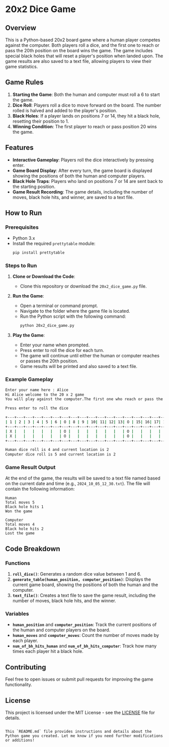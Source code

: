 # 20x2 Dice Game

## Overview

This is a Python-based 20x2 board game where a human player competes against the computer. Both players roll a dice, and the first one to reach or pass the 20th position on the board wins the game. The game includes special black holes that will reset a player's position when landed upon. The game results are also saved to a text file, allowing players to view their game statistics.

## Game Rules

1. **Starting the Game**: Both the human and computer must roll a 6 to start the game.
2. **Dice Roll**: Players roll a dice to move forward on the board. The number rolled is halved and added to the player's position.
3. **Black Holes**: If a player lands on positions 7 or 14, they hit a black hole, resetting their position to 1.
4. **Winning Condition**: The first player to reach or pass position 20 wins the game.

## Features

- **Interactive Gameplay**: Players roll the dice interactively by pressing enter.
- **Game Board Display**: After every turn, the game board is displayed showing the positions of both the human and computer players.
- **Black Hole Traps**: Players who land on positions 7 or 14 are sent back to the starting position.
- **Game Result Recording**: The game details, including the number of moves, black hole hits, and winner, are saved to a text file.

## How to Run

### Prerequisites

- Python 3.x
- Install the required `prettytable` module:
  ```bash
  pip install prettytable


### Steps to Run

1. **Clone or Download the Code**:
   - Clone this repository or download the `20x2_dice_game.py` file.
   
2. **Run the Game**:
   - Open a terminal or command prompt.
   - Navigate to the folder where the game file is located.
   - Run the Python script with the following command:
     ```bash
     python 20x2_dice_game.py
     ```

3. **Play the Game**:
   - Enter your name when prompted.
   - Press enter to roll the dice for each turn.
   - The game will continue until either the human or computer reaches or passes the 20th position.
   - Game results will be printed and also saved to a text file.

### Example Gameplay

```bash
Enter your name here : Alice
Hi Alice welcome to the 20 x 2 game
You will play against the computer.The first one who reach or pass the 20th block will win the game.

Press enter to roll the dice 

+---+---+---+---+---+---+---+---+---+---+---+---+---+---+---+---+---+---+---+---+
| 1 | 2 | 3 | 4 | 5 | 6 | O | 8 | 9 | 10| 11| 12| 13| O | 15| 16| 17| 18| 19| 20|
+---+---+---+---+---+---+---+---+---+---+---+---+---+---+---+---+---+---+---+---+
| X |   |   |   |   |   | O |   |   |   |   |   |   | O |   |   |   |   |   |   |
| X |   |   |   |   |   | O |   |   |   |   |   |   | O |   |   |   |   |   |   |
+---+---+---+---+---+---+---+---+---+---+---+---+---+---+---+---+---+---+---+---+

Human dice roll is 4 and current location is 2
Computer dice roll is 5 and current location is 2
```

### Game Result Output

At the end of the game, the results will be saved to a text file named based on the current date and time (e.g., `2024_10_05_12_30.txt`). The file will contain the following information:

```text
Human
Total moves 5
Black hole hits 1
Won the game

Computer
Total moves 4
Black hole hits 2
Lost the game
```

## Code Breakdown

### Functions

1. **`roll_dice()`**: Generates a random dice value between 1 and 6.
2. **`generate_table(human_position, computer_position)`**: Displays the current game board, showing the positions of both the human and the computer.
3. **`text_file()`**: Creates a text file to save the game result, including the number of moves, black hole hits, and the winner.

### Variables

- **`human_position`** and **`computer_position`**: Track the current positions of the human and computer players on the board.
- **`human_moves`** and **`computer_moves`**: Count the number of moves made by each player.
- **`num_of_bh_hits_human`** and **`num_of_bh_hits_computer`**: Track how many times each player hit a black hole.

## Contributing

Feel free to open issues or submit pull requests for improving the game functionality.

## License

This project is licensed under the MIT License - see the [LICENSE](LICENSE) file for details.
```

This `README.md` file provides instructions and details about the Python game you created. Let me know if you need further modifications or additions!
